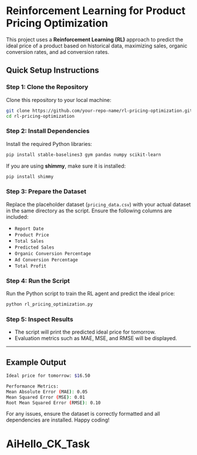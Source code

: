 # Reinforcement Learning for Product Pricing Optimization

This project uses a **Reinforcement Learning (RL)** approach to predict the ideal price of a product based on historical data, maximizing sales, organic conversion rates, and ad conversion rates.

## Quick Setup Instructions

### Step 1: Clone the Repository
Clone this repository to your local machine:
```bash
git clone https://github.com/your-repo-name/rl-pricing-optimization.git
cd rl-pricing-optimization
```

### Step 2: Install Dependencies
Install the required Python libraries:
```bash
pip install stable-baselines3 gym pandas numpy scikit-learn
```
If you are using **shimmy**, make sure it is installed:
```bash
pip install shimmy
```

### Step 3: Prepare the Dataset
Replace the placeholder dataset (`pricing_data.csv`) with your actual dataset in the same directory as the script. Ensure the following columns are included:
- `Report Date`
- `Product Price`
- `Total Sales`
- `Predicted Sales`
- `Organic Conversion Percentage`
- `Ad Conversion Percentage`
- `Total Profit`

### Step 4: Run the Script
Run the Python script to train the RL agent and predict the ideal price:
```bash
python rl_pricing_optimization.py
```

### Step 5: Inspect Results
- The script will print the predicted ideal price for tomorrow.
- Evaluation metrics such as MAE, MSE, and RMSE will be displayed.

---

## Example Output
```bash
Ideal price for tomorrow: $16.50

Performance Metrics:
Mean Absolute Error (MAE): 0.05
Mean Squared Error (MSE): 0.01
Root Mean Squared Error (RMSE): 0.10
```

For any issues, ensure the dataset is correctly formatted and all dependencies are installed. Happy coding!

# AiHello_CK_Task
